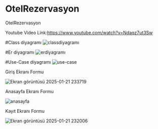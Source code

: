 # OtelRezervasyon
 OtelRezervasyon

Youtube Video Link:https://www.youtube.com/watch?v=Ndaqz7ut3Sw
 
#Class diyagramı
![classdiyagramı](https://github.com/user-attachments/assets/32241dba-0fd5-4ba3-bc96-0f4c3289b857)

#Er diyagramı
![erdiyagramı](https://github.com/user-attachments/assets/2b96313f-067d-4070-aa4b-81d1e1b5fd3f)

#Use-Case diyagramı
![use-case](https://github.com/user-attachments/assets/06ef3a67-6f1c-4855-9910-9c2856ee988f)

Giriş Ekranı Formu

![Ekran görüntüsü 2025-01-21 233719](https://github.com/user-attachments/assets/ff6ca01d-c1b1-416e-8c71-3bc1debe58b0)

Anasayfa Ekranı Formu

![anasayfa](https://github.com/user-attachments/assets/55cead6a-ac01-4768-9e3e-af69273f06fd)

Kayıt Ekranı Formu

![Ekran görüntüsü 2025-01-21 232006](https://github.com/user-attachments/assets/08bb0cdb-ef4f-4c8c-b58f-44f0b5de4261)
